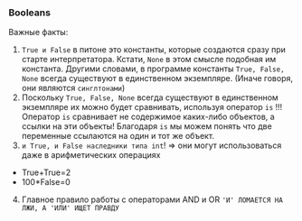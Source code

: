 ### Booleans

Важные факты:

1. ```True и False``` в питоне это константы, которые создаются сразу при старте интерпретатора. Кстати, ```None``` в этом смысле подобная им константа. Другими словами, в программе константы ```True, False, None``` всегда существуют в единственном экземпляре. (Иначе говоря, они являются ```синглтонами```)
2. Поскольку ```True, False, None``` всегда существуют в единственном экземпляре их можно будет сравнивать, используя оператор ```is``` !!! Оператор ```is``` сравнивает не содержимое каких-либо объектов, а ссылки на эти объекты! Благодаря ```is``` мы можем понять что две переменные ссылаются на один и тот же объект.
3. ```и True, и False наследники типа int```! => они могут использоваться даже в арифметических операциях
- True+True=2
- 100*False=0
4. Главное правило работы с операторами AND и OR
`````'И' ЛОМАЕТСЯ НА ЛЖИ, A 'ИЛИ' ИЩЕТ ПРАВДУ`````